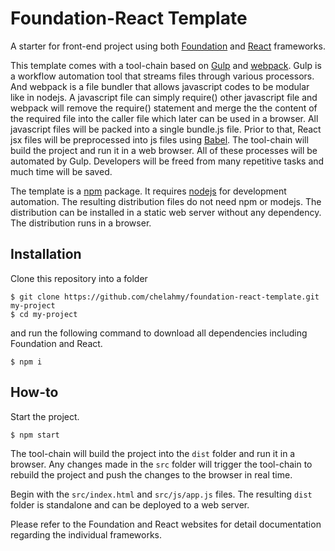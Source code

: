# Foundation-React Template
A starter for front-end project using both [Foundation](https://foundation.zurb.com) and [React](https://reactjs.org) frameworks.

This template comes with a tool-chain based on [Gulp](https://gulpjs.com) and [webpack](https://webpack.js.org). Gulp is a workflow automation tool that streams files through various processors. And webpack is a file bundler that allows javascript codes to be modular like in nodejs. A javascript file can simply require() other javascript file and webpack will remove the require() statement and merge the the content of the required file into the caller file which later can be used in a browser. All javascript files will be packed into a single bundle.js file. Prior to that, React jsx files will be preprocessed into js files using [Babel](https://babeljs.io). The tool-chain will build the project and run it in a web browser. All of these processes will be automated by Gulp. Developers will be freed from many repetitive tasks and much time will be saved.

The template is a [npm](https://www.npmjs.com) package. It requires [nodejs](https://nodejs.org/en/) for development automation. The resulting distribution files do not need npm or modejs. The distribution can be installed in a static web server without any dependency. The distribution runs in a browser. 

## Installation
Clone this repository into a folder
```
$ git clone https://github.com/chelahmy/foundation-react-template.git my-project
$ cd my-project
```
and run the following command to download all dependencies including Foundation and React.
```
$ npm i
```

## How-to
Start the project.
```
$ npm start
```
The tool-chain will build the project into the `dist` folder and run it in a browser. Any changes made in the `src` folder will trigger the tool-chain to rebuild the project and push the changes to the browser in real time.

Begin with the `src/index.html` and `src/js/app.js` files. The resulting `dist` folder is standalone and can be deployed to a web server.

Please refer to the Foundation and React websites for detail documentation regarding the individual frameworks.
